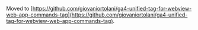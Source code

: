 Moved to [https://github.com/giovaniortolani/ga4-unified-tag-for-webview-web-app-commands-tag](https://github.com/giovaniortolani/ga4-unified-tag-for-webview-web-app-commands-tag).
